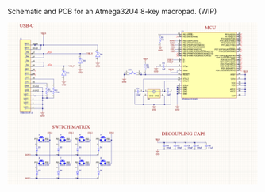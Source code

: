 Schematic and PCB for an Atmega32U4 8-key macropad. (WIP)

![](https://github.com/akarez/bumblebee/blob/main/bumblebee-sch.png)

